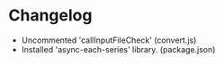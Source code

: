 # Changelog

* Uncommented 'callInputFileCheck' (convert.js)
* Installed 'async-each-series' library. (package.json)
